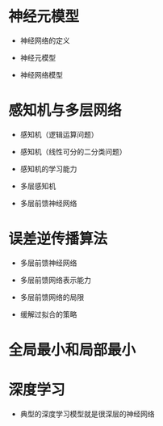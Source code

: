 # 神经元模型
* 神经网络的定义

* 神经元模型

* 神经网络模型

# 感知机与多层网络
* 感知机（逻辑运算问题）

* 感知机（线性可分的二分类问题）

* 感知机的学习能力

* 多层感知机

* 多层前馈神经网络


# 误差逆传播算法
* 多层前馈神经网络

* 多层前馈网络表示能力

* 多层前馈网络的局限

* 缓解过拟合的策略

# 全局最小和局部最小

# 深度学习
* 典型的深度学习模型就是很深层的神经网络